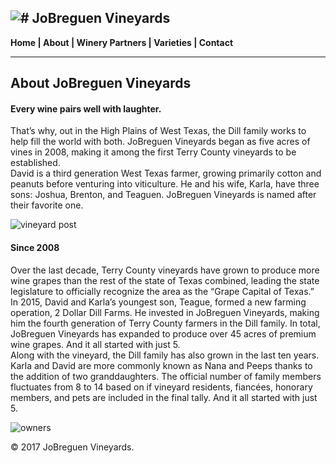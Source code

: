 ![# JoBreguen Vineyards][logo]
---
**Home	|	About	|	Winery Partners	|	Varieties	|	Contact**

---

## About JoBreguen Vineyards

#### Every wine pairs well with laughter.
That’s why, out in the High Plains of West Texas, the Dill family works to help fill the world with both. JoBreguen Vineyards began as five acres of vines in 2008, making it among the first Terry County vineyards to be established.  
David is a third generation West Texas farmer, growing primarily cotton and peanuts before venturing into viticulture. He and his wife, Karla, have three sons: Joshua, Brenton, and Teaguen. JoBreguen Vineyards is named after their favorite one.

![vineyard post]

#### Since 2008 
Over the last decade, Terry County vineyards have grown to produce more wine grapes than the rest of the state of Texas combined, leading the state legislature to officially recognize the area as the “Grape Capital of Texas.”  
In 2015, David and Karla’s youngest son, Teague, formed a new farming operation, 2 Dollar Dill Farms. He invested in JoBreguen Vineyards, making him the fourth generation of Terry County farmers in the Dill family. In total, JoBreguen Vineyards has expanded to produce over 45 acres of premium wine grapes. And it all started with just 5.  
Along with the vineyard, the Dill family has also grown in the last ten years. Karla and David are more commonly known as Nana and Peeps thanks to the addition of two granddaughters. The official number of family members fluctuates from 8 to 14 based on if vineyard residents, fiancées, honorary members, and pets are included in the final tally. And it all started with just 5.

![owners]

© 2017 JoBreguen Vineyards.

[logo]: http://jobreguenvineyards.com/wp-content/uploads/2017/04/JoBreguen-Vineyards-Logo.png "JoBreguen Vineyards Logo"
[vineyard post]: http://jobreguenvineyards.com/wp-content/uploads/2013/03/About-1.jpg "Metal post with grapevine"
[owners]: http://jobreguenvineyards.com/wp-content/uploads/2013/03/About2.jpg "David and Karla with Teague and Kelsey"
